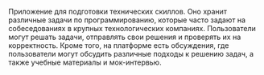 Приложение для подготовки технических скиллов. Оно хранит различные задачи по программированию, которые часто задают на собеседованиях в крупных технологических компаниях. Пользователи могут решать задачи, отправлять свои решения и проверять их на корректность. Кроме того, на платформе есть обсуждения, где пользователи могут обсудить различные подходы к решению задач, а также учебные материалы и мок-интервью.